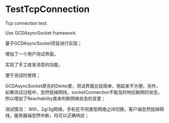 TestTcpConnection
=================

Tcp connection test. 

Use GCDAsyncSocket framework.

基于GCDAsyncSocket项目进行实现；

增加了一个用户测试界面，

实现了手工收发消息的功能，

便于测试时使用；

GCDAsyncSocket原先的Demo里，测试界面比较简单，用起来不方便。另外，如果测试过程中，忽然拔掉网线，socketConnection不能及时响应断网的状态，所以增加了Reachability类来判断网络状态的变更；

测试情况：
Wifi，2g/3g网络，手机在不同类型网络之间切换，客户端忽然拔掉网线，服务器端忽然中断，均可以正确响应；

